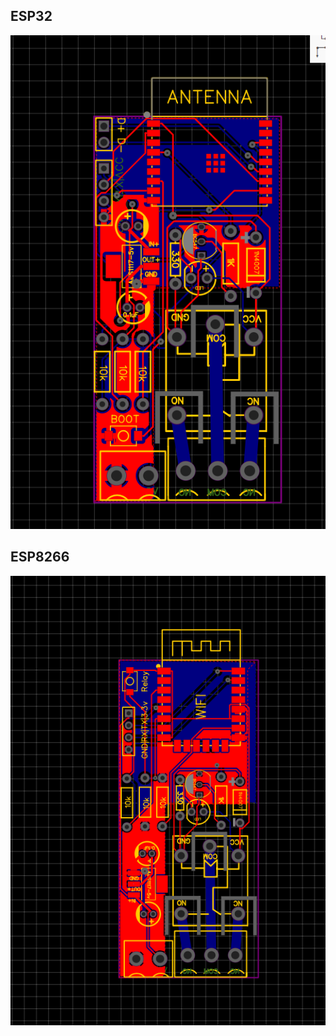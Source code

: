## ESP32


![](./esp32-c3-wroom-02-n4/esp32-c3-wroom-02-n4-pcb.png)


## ESP8266


![](./esp8266-12f/esp8266-pcb.png)